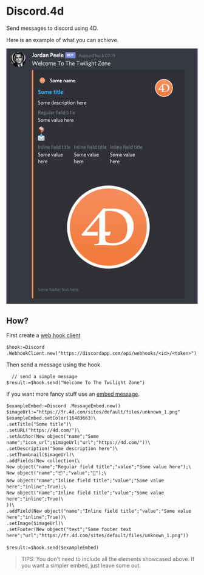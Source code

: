 ﻿# Discord.4d

Send messages to discord using 4D.

Here is an example of what you can achieve.

![Result](Documentation/Assets/Messages.png)

## How?

First create a [web hook client](Documentation/Classes/WebhookClient.md)

```4d
$hook:=Discord .WebhookClient.new("https://discordapp.com/api/webhooks/<id>/<token>")
```

Then send a message using the hook.

```4d
  // send a simple message
$result:=$hook.send("Welcome To The Twilight Zone")
```

If you want more fancy stuff use an [embed message](Documentation/Classes/MessageEmbed.md).

```4d
$exampleEmbed:=Discord .MessageEmbed.new()
$imageUrl:="https://fr.4d.com/sites/default/files/unknown_1.png"
$exampleEmbed.setColor(16483663)\
.setTitle("Some title")\
.setURL("https://4d.com/")\
.setAuthor(New object("name";"Some name";"icon_url";$imageUrl;"url";"https://4d.com/"))\
.setDescription("Some description here")\
.setThumbnail($imageUrl)\
.addFields(New collection(\
New object("name";"Regular field title";"value";"Some value here");\
New object("name";"📦";"value";"📩");\
New object("name";"Inline field title";"value";"Some value here";"inline";True);\
New object("name";"Inline field title";"value";"Some value here";"inline";True)\
))\
.addField(New object("name";"Inline field title";"value";"Some value here";"inline";True))\
.setImage($imageUrl)\
.setFooter(New object("text";"Some footer text here";"url";"https://fr.4d.com/sites/default/files/unknown_1.png"))

$result:=$hook.send($exampleEmbed)
```

> TIPS: You don't need to include all the elements showcased above. If you want a simpler embed, just leave some out.

